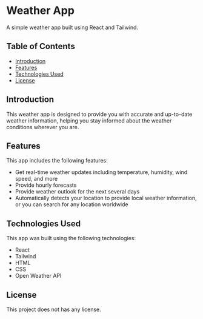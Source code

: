 # Weather App

A simple weather app built using React and Tailwind.

## Table of Contents

- [Introduction](#introduction)
- [Features](#features)
- [Technologies Used](#technologies-used)
- [License](#license)

## Introduction

This weather app is designed to provide you with accurate and up-to-date weather information, helping you stay informed about the weather conditions wherever you are.

## Features

This app includes the following features:

- Get real-time weather updates including temperature, humidity, wind speed, and more
- Provide hourly forecasts
- Provide weather outlook for the next several days
- Automatically detects your location to provide local weather information, or you can search for any location worldwide

## Technologies Used

This app was built using the following technologies:

- React
- Tailwind
- HTML
- CSS
- Open Weather API

## License
This project does not has any license.
